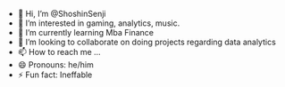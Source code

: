 - 👋 Hi, I’m @ShoshinSenji
- 👀 I’m interested in gaming, analytics, music.
- 🌱 I’m currently learning Mba Finance 
- 💞️ I’m looking to collaborate on doing projects regarding data analytics 
- 📫 How to reach me ...
- 😄 Pronouns: he/him
- ⚡ Fun fact: Ineffable

<!---
ShoshinSenji/ShoshinSenji is a ✨ special ✨ repository because its `README.md` (this file) appears on your GitHub profile.
You can click the Preview link to take a look at your changes.
--->
